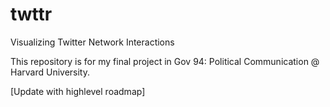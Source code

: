 # twttr
Visualizing Twitter Network Interactions

This repository is for my final project in Gov 94: Political Communication @ Harvard University. 

[Update with highlevel roadmap]
